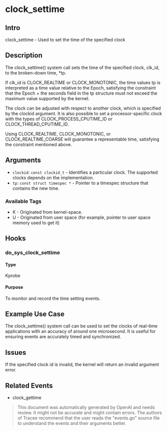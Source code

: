 
# clock_settime

## Intro
clock_settime - Used to set the time of the specified clock

## Description
The clock_settime() system call sets the time of the specified clock, clk_id, to the broken-down time, *tp.   

If clk_id is CLOCK_REALTIME or CLOCK_MONOTONIC, the time values tp is interpreted as a time value relative to the Epoch, satisfying the constraint that the Epoch + the seconds field in the tp structure must not exceed the maximum value supported by the kernel.

The clock can be adjusted with respect to another clock, which is specified by the clockid argument. It is also possible to set a processor-specific clock with the types of CLOCK_PROCESS_CPUTIME_ID or CLOCK_THREAD_CPUTIME_ID.  

Using CLOCK_REALTIME, CLOCK_MONOTONIC, or CLOCK_REALTIME_COARSE will guarantee a representable time, satisfying the constraint mentioned above.

## Arguments
* `clockid`: `const clockid_t` - Identifies a particular clock. The supported clocks depends on the implementation.
* `tp`: `const struct timespec *` - Pointer to a timespec structure that contains the new time.

### Available Tags
* K - Originated from kernel-space.
* U - Originated from user space (for example, pointer to user space memory used to get it)

## Hooks
### do_sys_clock_settime
#### Type
Kprobe
#### Purpose
To monitor and record the time setting events.

## Example Use Case
The clock_settime() system call can be used to set the clocks of real-time applications with an accuracy of around one microsecond. It is useful for ensuring events are accurately timed and synchronized.

## Issues
If the specified clock id is invalid, the kernel will return an invalid argument error.  

## Related Events
* clock_gettime

> This document was automatically generated by OpenAI and needs review. It might
> not be accurate and might contain errors. The authors of Tracee recommend that
> the user reads the "events.go" source file to understand the events and their
> arguments better.
